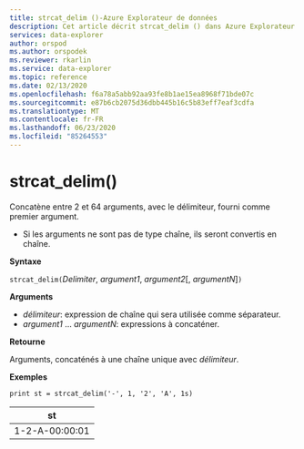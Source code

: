 ```yaml
---
title: strcat_delim ()-Azure Explorateur de données
description: Cet article décrit strcat_delim () dans Azure Explorateur de données.
services: data-explorer
author: orspod
ms.author: orspodek
ms.reviewer: rkarlin
ms.service: data-explorer
ms.topic: reference
ms.date: 02/13/2020
ms.openlocfilehash: f6a78a5abb92aa93fe8b1ae15ea8968f71bde07c
ms.sourcegitcommit: e87b6cb2075d36dbb445b16c5b83eff7eaf3cdfa
ms.translationtype: MT
ms.contentlocale: fr-FR
ms.lasthandoff: 06/23/2020
ms.locfileid: "85264553"
---
```

# <a name="strcat_delim"></a>strcat_delim()

Concatène entre 2 et 64 arguments, avec le délimiteur, fourni comme premier argument.

 * Si les arguments ne sont pas de type chaîne, ils seront convertis en chaîne.

**Syntaxe**

`strcat_delim(`*Delimiter*, *argument1*, *argument2*[, *argumentN*]`)`

**Arguments**

* *délimiteur*: expression de chaîne qui sera utilisée comme séparateur.
* *argument1* ... *argumentN*: expressions à concaténer.

**Retourne**

Arguments, concaténés à une chaîne unique avec *délimiteur*.

**Exemples**

```kusto
print st = strcat_delim('-', 1, '2', 'A', 1s)

```

|st|
|---|
|1-2-A-00:00:01|
